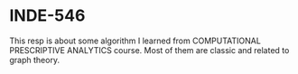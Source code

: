 # INDE-546
This resp is about some algorithm I learned from COMPUTATIONAL PRESCRIPTIVE ANALYTICS course. Most of them are classic and related to graph theory.
